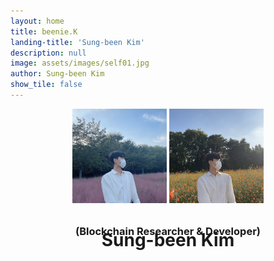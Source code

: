 ```yaml
---
layout: home
title: beenie.K
landing-title: 'Sung-been Kim'
description: null
image: assets/images/self01.jpg
author: Sung-been Kim
show_tile: false
---
```


<div style="justify-content: center; text-align: center;">
    <img src="assets/images/self01.jpg" style="align-items: center; width: 30%;">
    <img src="assets/images/self02.jpg" style="align-items: center; width: 30%;">    
</div>        
<div style="text-align: center; margin-bottom: 30px;" class="inner">
    <h1>Sung-been Kim</h1>
    <h3 style="margin-top: -60px;">(Blockchain Researcher & Developer)</h3>
</div>
